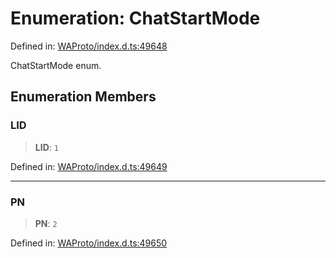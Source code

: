 # Enumeration: ChatStartMode

Defined in: [WAProto/index.d.ts:49648](https://github.com/Fokusdotid/bail/blob/0fe6346a5ff68a74eb71890335c982b44e2da604/WAProto/index.d.ts#L49648)

ChatStartMode enum.

## Enumeration Members

### LID

> **LID**: `1`

Defined in: [WAProto/index.d.ts:49649](https://github.com/Fokusdotid/bail/blob/0fe6346a5ff68a74eb71890335c982b44e2da604/WAProto/index.d.ts#L49649)

***

### PN

> **PN**: `2`

Defined in: [WAProto/index.d.ts:49650](https://github.com/Fokusdotid/bail/blob/0fe6346a5ff68a74eb71890335c982b44e2da604/WAProto/index.d.ts#L49650)
